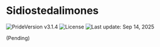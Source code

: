 # Sidiostedalimones

![PrideVersion v3.1.4](https://img.shields.io/badge/Pride_versioning-3.1.4-white?style=flat&labelColor=f6f4f3&color=ffcc00) ![License](https://img.shields.io/badge/License-MIT_1.0-white?style=flat&labelColor=f6f4f3&color=ffcc00) ![Last update: Sep 14, 2025](https://img.shields.io/badge/Updated-Sep_14,_2025-white?style=flat&labelColor=f6f4f3&color=ffcc00&label=@)

(Pending)

